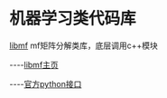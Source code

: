 # 机器学习类代码库

[libmf](http://git.hundun.cn/algorithm_1/toolkit/blob/master/ml/libmf.py)
mf矩阵分解类库，底层调用c++模块
    
 ----[libmf主页](https://www.csie.ntu.edu.tw/~cjlin/libmf/)
 
 ----[官方python接口](https://github.com/PorkShoulderHolder/python-libmf)